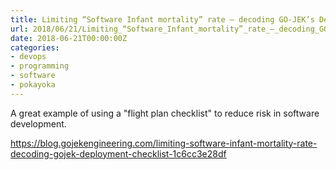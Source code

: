 ```yaml
---
title: Limiting “Software Infant mortality” rate — decoding GO-JEK’s Deployment Checklist
url: 2018/06/21/Limiting_“Software_Infant_mortality”_rate_—_decoding_GO-JEK’s_Deployment_Checklist/
date: 2018-06-21T00:00:00Z
categories:
- devops
- programming
- software
- pokayoka
---
```

A great example of using a "flight plan checklist" to reduce risk in software development. 

<a href=https://blog.gojekengineering.com/limiting-software-infant-mortality-rate-decoding-gojek-deployment-checklist-1c6cc3e28df>https://blog.gojekengineering.com/limiting-software-infant-mortality-rate-decoding-gojek-deployment-checklist-1c6cc3e28df</a>